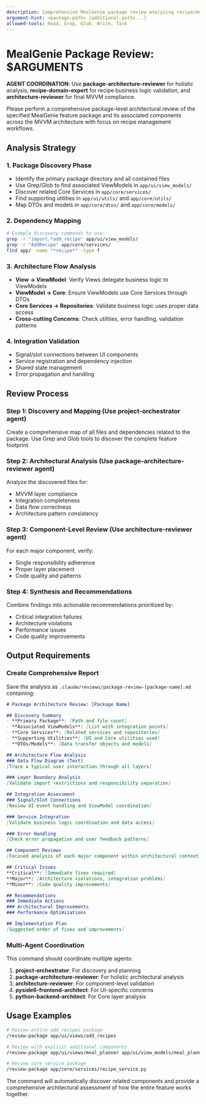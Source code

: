 ```yaml
---
description: Comprehensive MealGenie package review analyzing recipe/meal features across MVVM layers with domain-specific validation
argument-hint: <package-path> [additional-paths...]
allowed-tools: Read, Grep, Glob, Write, Task
---
```


# MealGenie Package Review: $ARGUMENTS

**AGENT COORDINATION**: Use **package-architecture-reviewer** for holistic analysis, **recipe-domain-expert** for recipe business logic validation, and **architecture-reviewer** for final MVVM compliance.

Please perform a comprehensive package-level architectural review of the specified MealGenie feature package and its associated components across the MVVM architecture with focus on recipe management workflows.

## Analysis Strategy

### 1. Package Discovery Phase
- Identify the primary package directory and all contained files
- Use Grep/Glob to find associated ViewModels in `app/ui/view_models/`
- Discover related Core Services in `app/core/services/`
- Find supporting utilities in `app/ui/utils/` and `app/core/utils/`
- Map DTOs and models in `app/core/dtos/` and `app/core/models/`

### 2. Dependency Mapping
```bash
# Example discovery commands to use:
grep -r "import.*add_recipe" app/ui/view_models/
grep -r "AddRecipe" app/core/services/
find app/ -name "*recipe*" -type f
```

### 3. Architecture Flow Analysis
- **View → ViewModel**: Verify Views delegate business logic to ViewModels
- **ViewModel → Core**: Ensure ViewModels use Core Services through DTOs
- **Core Services → Repositories**: Validate business logic uses proper data access
- **Cross-cutting Concerns**: Check utilities, error handling, validation patterns

### 4. Integration Validation
- Signal/slot connections between UI components
- Service registration and dependency injection
- Shared state management
- Error propagation and handling

## Review Process

### Step 1: Discovery and Mapping (Use project-orchestrator agent)
Create a comprehensive map of all files and dependencies related to the package. Use Grep and Glob tools to discover the complete feature footprint.

### Step 2: Architectural Analysis (Use package-architecture-reviewer agent)
Analyze the discovered files for:
- MVVM layer compliance
- Integration completeness
- Data flow correctness
- Architecture pattern consistency

### Step 3: Component-Level Review (Use architecture-reviewer agent)
For each major component, verify:
- Single responsibility adherence
- Proper layer placement
- Code quality and patterns

### Step 4: Synthesis and Recommendations
Combine findings into actionable recommendations prioritized by:
- Critical integration failures
- Architecture violations
- Performance issues
- Code quality improvements

## Output Requirements

### Create Comprehensive Report
Save the analysis as `.claude/reviews/package-review-[package-name].md` containing:

```markdown
# Package Architecture Review: [Package Name]

## Discovery Summary
- **Primary Package**: [Path and file count]
- **Associated ViewModels**: [List with integration points]
- **Core Services**: [Related services and repositories]
- **Supporting Utilities**: [UI and Core utilities used]
- **DTOs/Models**: [Data transfer objects and models]

## Architecture Flow Analysis
### Data Flow Diagram (Text)
[Trace a typical user interaction through all layers]

### Layer Boundary Analysis
[Validate import restrictions and responsibility separation]

## Integration Assessment
### Signal/Slot Connections
[Review UI event handling and ViewModel coordination]

### Service Integration
[Validate business logic coordination and data access]

### Error Handling
[Check error propagation and user feedback patterns]

## Component Reviews
[Focused analysis of each major component within architectural context]

## Critical Issues
**Critical**: [Immediate fixes required]
**Major**: [Architecture violations, integration problems]
**Minor**: [Code quality improvements]

## Recommendations
### Immediate Actions
### Architectural Improvements
### Performance Optimizations

## Implementation Plan
[Suggested order of fixes and improvements]
```

### Multi-Agent Coordination
This command should coordinate multiple agents:
1. **project-orchestrator**: For discovery and planning
2. **package-architecture-reviewer**: For holistic architectural analysis
3. **architecture-reviewer**: For component-level validation
4. **pyside6-frontend-architect**: For UI-specific concerns
5. **python-backend-architect**: For Core layer analysis

## Usage Examples

```bash
# Review entire add_recipes package
/review-package app/ui/views/add_recipes

# Review with explicit additional components
/review-package app/ui/views/meal_planner app/ui/view_models/meal_planner_view_model.py

# Review core service package
/review-package app/core/services/recipe_service.py
```

The command will automatically discover related components and provide a comprehensive architectural assessment of how the entire feature works together.
